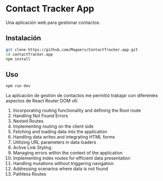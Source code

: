 # Contact Tracker App

Una aplicación web para gestionar contactos.

## Instalación

```bash
git clone https://github.com/Magaerv/ContactTracker.app.git
cd contactTracker.app
npm install
```

## Uso

```bash
npm run dev
```

La aplicación de gestión de contactos me permitió trabajar con diferentes aspectos de React Router DOM v6:

1. Incorporating routing functionality and defining the Root route
2. Handling Not Found Errors
3. Nested Routes
4. Implementing routing on the client side
5. Fetching and loading data into the application
6. Handling data writes and integrating HTML forms
7. Utilizing URL parameters in data loaders
8. Active Link Styling
9. Managing errors within the context of the application
10. Implementing index routes for efficient data presentation
11. Handling mutations without triggering navigation
12. Addressing scenarios where data is not found
13. Pathless Routes
